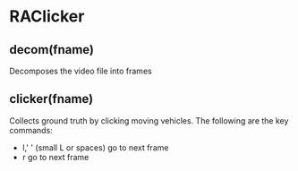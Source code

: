 # RAClicker
## decom(fname)
Decomposes the video file into frames
## clicker(fname)
Collects ground truth by clicking moving vehicles. The following are the key commands:
- l,' '  (small L or spaces) go to next frame
- r      go to next frame
